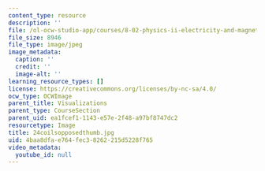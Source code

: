 ```yaml
---
content_type: resource
description: ''
file: /ol-ocw-studio-app/courses/8-02-physics-ii-electricity-and-magnetism-spring-2007/4baa8dfae764fec38262215d5228f765_24coilsopposedthumb.jpg
file_size: 8946
file_type: image/jpeg
image_metadata:
  caption: ''
  credit: ''
  image-alt: ''
learning_resource_types: []
license: https://creativecommons.org/licenses/by-nc-sa/4.0/
ocw_type: OCWImage
parent_title: Visualizations
parent_type: CourseSection
parent_uid: ea1fcef1-1143-e57e-2f48-a97bf8747dc2
resourcetype: Image
title: 24coilsopposedthumb.jpg
uid: 4baa8dfa-e764-fec3-8262-215d5228f765
video_metadata:
  youtube_id: null
---
```

